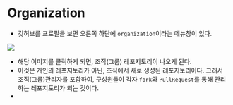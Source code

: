 # Organization 
- 깃허브를 프로필을 보면 오른쪽 하단에 `organization`이라는 메뉴창이 있다.

<img src= "https://user-images.githubusercontent.com/104331549/171563024-661eef5d-bd27-4d55-ad71-230251c70446.png">

- 해당 이미지를 클릭하게 되면,  조직(그룹) 레포지토리이 나오게 된다. 
- 이것은 개인의 레포지토리가 아닌, 조직에서 새로 생성된 레포지토리이다. 그래서 조직(그룹)관리자를 포함하여, 구성원들이 각자 `fork`와 `PullRequest`를 통해 관리하는 레포지토리가 되는 것이다.
- 
